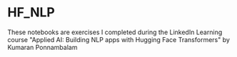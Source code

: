# HF_NLP

These notebooks are exercises I completed during the LinkedIn Learning course 
"Applied AI: Building NLP apps with Hugging Face Transformers" by Kumaran Ponnambalam
